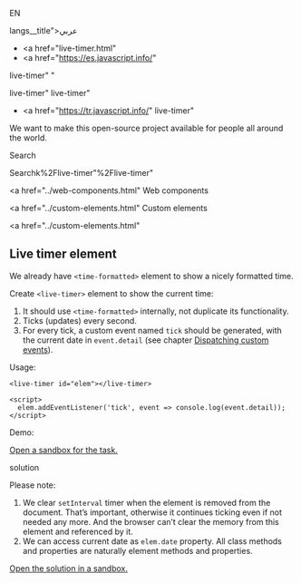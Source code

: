 EN

langs\_\_title">عربي</span></a>

-   <a href="live-timer.html"
-   <a href="https://es.javascript.info/"

live-timer"
"

<!-- -->

live-timer"
live-timer"

-   <a href="https://tr.javascript.info/"
    live-timer"

We want to make this open-source project available for people all around the world.

Search

Searchk%2Flive-timer"%2Flive-timer" </a>

<a href="../web-components.html" Web components</span></a>

<a href="../custom-elements.html" Custom elements</span></a>

<a href="../custom-elements.html"

## Live timer element

We already have `<time-formatted>` element to show a nicely formatted time.

Create `<live-timer>` element to show the current time:

1.  It should use `<time-formatted>` internally, not duplicate its functionality.
2.  Ticks (updates) every second.
3.  For every tick, a custom event named `tick` should be generated, with the current date in `event.detail` (see chapter [Dispatching custom events](../dispatch-events.html)).

Usage:

    <live-timer id="elem"></live-timer>

    <script>
      elem.addEventListener('tick', event => console.log(event.detail));
    </script>

Demo:

[Open a sandbox for the task.](https://plnkr.co/edit/XOf4WbLRLApuuYmr?p=preview)

solution

Please note:

1.  We clear `setInterval` timer when the element is removed from the document. That’s important, otherwise it continues ticking even if not needed any more. And the browser can’t clear the memory from this element and referenced by it.
2.  We can access current date as `elem.date` property. All class methods and properties are naturally element methods and properties.

[Open the solution in a sandbox.](https://plnkr.co/edit/5A1yvhPjyH9RbdoX?p=preview)
